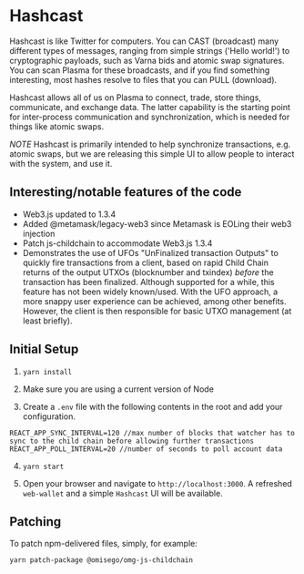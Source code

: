 # Hashcast

Hashcast is like Twitter for computers. You can CAST (broadcast) many different types 
of messages, ranging from simple strings ('Hello world!') to cryptographic payloads, such as 
Varna bids and atomic swap signatures. You can scan Plasma for these broadcasts, and if you 
find something interesting, most hashes resolve to files that you can PULL (download).

Hashcast allows all of us on Plasma to connect, trade, store things, 
communicate, and exchange data. The latter capability is the starting 
point for inter-process communication and synchronization, which is 
needed for things like atomic swaps.

*NOTE* Hashcast is primarily intended to help synchronize transactions, e.g. atomic swaps, 
but we are releasing this simple UI to allow people to interact with the system, and 
use it. 

## Interesting/notable features of the code

* Web3.js updated to 1.3.4
* Added @metamask/legacy-web3 since Metamask is EOLing their web3 injection
* Patch js-childchain to accommodate Web3.js 1.3.4
* Demonstrates the use of UFOs "UnFinalized transaction Outputs" to quickly fire transactions from a client, based on rapid Child Chain returns of the output UTXOs (blocknumber and txindex) _before_ the transaction has been finalized. Although supported for a while, this feature has not been widely known/used. With the UFO approach, a more snappy user experience can be achieved, among other benefits. However, the client is then responsible for basic UTXO management (at least briefly). 

## Initial Setup

1. `yarn install`

2. Make sure you are using a current version of Node

3. Create a `.env` file with the following contents in the root and add your configuration.

```env
REACT_APP_SYNC_INTERVAL=120 //max number of blocks that watcher has to sync to the child chain before allowing further transactions
REACT_APP_POLL_INTERVAL=20 //number of seconds to poll account data
```

4. `yarn start`

5. Open your browser and navigate to `http://localhost:3000`. A refreshed `web-wallet` and a simple `Hashcast` UI will be available. 

## Patching

To patch npm-delivered files, simply, for example:

```
yarn patch-package @omisego/omg-js-childchain
```
